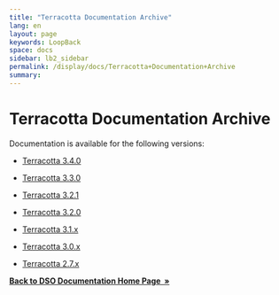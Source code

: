 ```yaml
---
title: "Terracotta Documentation Archive"
lang: en
layout: page
keywords: LoopBack
space: docs
sidebar: lb2_sidebar
permalink: /display/docs/Terracotta+Documentation+Archive
summary:
---
```


# Terracotta Documentation Archive

Documentation is available for the following versions:

*   [Terracotta 3.4.0](http://www.terracotta.org/confluence/display/docs34/Home)  

*   [Terracotta 3.3.0](http://www.terracotta.org/confluence/display/docs330/Home)  

*   [Terracotta 3.2.1](http://www.terracotta.org/confluence/display/docs321/Home)  

*   [Terracotta 3.2.0](http://www.terracotta.org/confluence/display/docs32/Home)  

*   [Terracotta 3.1.x](http://www.terracotta.org/confluence/display/docs31/Home)  

*   [Terracotta 3.0.x](http://www.terracotta.org/confluence/display/docs30/Home)  

*   [Terracotta 2.7.x](http://www.terracotta.org/confluence/display/docs27/Home)  

**[Back to DSO Documentation Home Page  »](http://www.terracotta.org/confluence/display/docs/Home)**